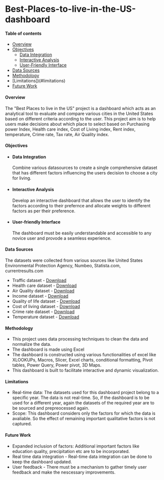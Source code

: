 # Best-Places-to-live-in-the-US-dashboard
#### Table of contents
- [Overview](#overview)
- [Objectives](#objectives)
   - [Data Integration](#data-integration)
   - [Interactive Analysis](#interactive-analysis)
   - [User-Friendly Interface](#user-friendly-interface)
- [Data Sources](#data-sources)
- [Methodology](#methodology)
- [Limitations])(#limitations)
- [Future Work](#future-work)
  
#### Overview
The "Best Places to live in the US" project is a dashboard which acts as an analytical tool to evaluate and compare various cities in the United States based on different criteria according to the user. This project aim is to help users make decisions about which place to select based on Purchasing power Index, Health care index, Cost of Living index, Rent index, temperature, Crime rate, Tax rate, Air Quality index.

#### Objectives
- #### Data Integration
   Combine various datasources to create a single comprehensive dataset that has different factors influencing the users decision to choose a city for living.
- #### Interactive Analysis
   Develop an interactive dashboard that allows the user to identify the factors according to their prefernce and allocate weights to different factors as per their preference.
- #### User-friendly Interface
   The dashboard must be easily understandable and accessible to any novice user and provode a seamless experience.

#### Data Sources
The datasets were collected from various sources like United States Environmental Protection Agency, Numbeo, Statista.com, currentresults.com
- Traffic dataset - [Download](https://www.numbeo.com/traffic/country_result.jsp?country=United+States)
- Health care dataset - [Download](https://www.numbeo.com/health-care/country_result.jsp?country=United+States)
- Air Quality dataset - [Download](https://aqs.epa.gov/aqsweb/airdata/download_files.html#Daily)
- Income dataset - [Download](https://www.statista.com/statistics/205609/median-household-income-in-the-top-20-most-populated-cities-in-the-us/)
- Quality of life dataset - [Download](https://www.numbeo.com/quality-of-life/country_result.jsp?country=United+States)
- Cost of living dataset - [Download](https://www.numbeo.com/cost-of-living/region_rankings_current.jsp?region=019)
- Crime rate dataset - [Download](https://www.kaggle.com/datasets/kabhishm/united-states-crime-rates-by-city-population)
- Temperature dataset - [Download](https://www.currentresults.com/Weather/US/average-annual-state-temperatures.php)
  
#### Methodology
- This project uses data processing techniques to  clean the data and normalize the data.
- The dashboard is made using Excel
- The dashboard is constructed using various functionalities of excel like XLOOKUPs, Macros, Slicer, Excel charts, conditional formatting, Pivot tables, Power Query, Power pivot, 3D Maps.
- This dashboard is built to facilitate interactive and dynamic visualization.

#### Limitations
- Real-time data: The datasets used for this dashboard project belong to a specific year. The data is not real-time. So, if the dashboard is to be used for a different year, again the datasets of the required year are to be sourced and prepreocessed again.
- Scope: This dashboard considers only the factors for which the data is avaliable. So the effect of remaining important qualitative factors is not captured.
  
#### Future Work
- Expanded inclusion of factors: Additional important factors like education quality, precipitation etc are to be incorporated.
- Real time data integration - Real-time data integration can be done to keep the dashboard updated.
- User feedback - There must be a mechanism to gather timely user feedback and make the nescessary improvements.
  
